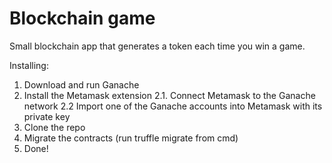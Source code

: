 # Blockchain game

Small blockchain app that generates a token each time you win a game. 

Installing: 
1. Download and run Ganache
2. Install the Metamask extension
    2.1. Connect Metamask to the Ganache network
    2.2 Import one of the Ganache accounts into Metamask with its private key
3. Clone the repo
4. Migrate the contracts (run truffle migrate from cmd)
5. Done!
